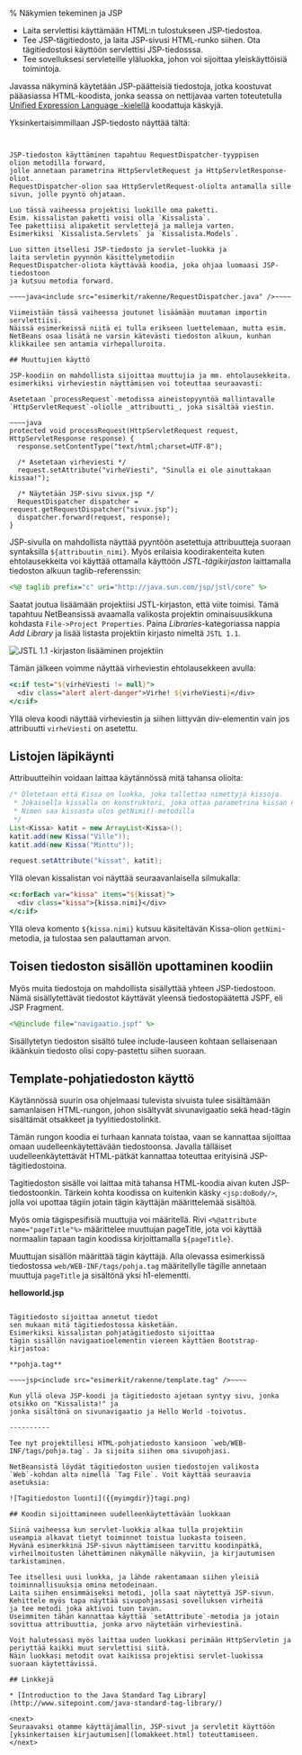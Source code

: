 % Näkymien tekeminen ja JSP
<!-- order: 2 -->
<!-- addHeaderNavigation -->

<summary>

* Laita servlettisi käyttämään HTML:n tulostukseen JSP-tiedostoa.
* Tee JSP-tägitiedosto, ja laita JSP-sivusi HTML-runko siihen. Ota tägitiedostosi käyttöön servlettisi JSP-tiedosssa.
* Tee sovelluksesi servleteille yläluokka, johon voi sijoittaa yleiskäyttöisiä toimintoja.

</summary>

Javassa näkyminä käytetään JSP-päätteisiä tiedostoja,
jotka koostuvat pääasiassa HTML-koodista, jonka seassa on 
nettijavaa varten toteutetulla 
[Unified Expression Language -kielellä](http://docs.oracle.com/javaee/5/tutorial/doc/bnahq.html) 
koodattuja käskyjä.

Yksinkertaisimmillaan JSP-tiedosto näyttää tältä:

~~~~jsp<include src="esimerkit/rakenne/index.jsp" />~~~~


JSP-tiedoston käyttäminen tapahtuu RequestDispatcher-tyyppisen 
olion metodilla forward, 
jolle annetaan parametrina HttpServletRequest ja HttpServletResponse-oliot. 
RequestDispatcher-olion saa HttpServletRequest-oliolta antamalla sille sivun, jolle pyyntö ohjataan.

Luo tässä vaiheessa projektisi luokille oma paketti.
Esim. kissalistan paketti voisi olla `Kissalista`.
Tee pakettiisi alipaketit servlettejä ja malleja varten. 
Esimerkiksi `Kissalista.Servlets` ja `Kissalista.Models`.

Luo sitten itsellesi JSP-tiedosto ja servlet-luokka ja 
laita servletin pyynnön käsittelymetodiin
RequestDispatcher-oliota käyttävää koodia, joka ohjaa luomaasi JSP-tiedostoon
ja kutsuu metodia forward.

~~~~java<include src="esimerkit/rakenne/RequestDispatcher.java" />~~~~

Viimeistään tässä vaiheessa joutunet lisäämään muutaman importin servlettiisi. 
Näissä esimerkeissä niitä ei tulla erikseen luettelemaan, mutta esim.
NetBeans osaa lisätä ne varsin kätevästi tiedoston alkuun, kunhan klikkailee sen antamia virhepalluroita.

## Muuttujien käyttö

JSP-koodiin on mahdollista sijoittaa muuttujia ja mm. ehtolausekkeita.
esimerkiksi virheviestin näyttämisen voi toteuttaa seuraavasti:

Asetetaan `processRequest`-metodissa aineistopyyntöä mallintavalle `HttpServletRequest`-oliolle _attribuutti_, joka sisältää viestin.

~~~~java
protected void processRequest(HttpServletRequest request, HttpServletResponse response) {
  response.setContentType("text/html;charset=UTF-8");
  
  /* Asetetaan virheviesti */
  request.setAttribute("virheViesti", "Sinulla ei ole ainuttakaan kissaa!");  

  /* Näytetään JSP-sivu sivux.jsp */
  RequestDispatcher dispatcher = request.getRequestDispatcher("sivux.jsp");
  dispatcher.forward(request, response);
}
~~~~

JSP-sivulla on mahdollista näyttää pyyntöön asetettuja
attribuutteja suoraan syntaksilla `${attribuutin_nimi}`.
Myös erilaisia koodirakenteita kuten ehtolausekkeita
voi käyttää ottamalla käyttöön _JSTL-tägikirjaston_
laittamalla tiedoston alkuun taglib-referenssin:

~~~~jsp
<%@ taglib prefix="c" uri="http://java.sun.com/jsp/jstl/core" %>
~~~~

Saatat joutua lisäämään projektiisi JSTL-kirjaston, että viite toimisi.
Tämä tapahtuu NetBeansissä avaamalla valikosta projektin ominaisuusikkuna kohdasta `File->Project Properties`.
Paina _Libraries_-kategoriassa nappia _Add Library_ ja lisää listasta projektiin kirjasto nimeltä `JSTL 1.1`.

![JSTL 1.1 -kirjaston lisääminen projektiin]({{myimgdir}}jstl.png)

Tämän jälkeen voimme näyttää virheviestin ehtolausekkeen avulla:

~~~~jsp
<c:if test="${virheViesti != null}">
  <div class="alert alert-danger">Virhe! ${virheViesti}</div>
</c:if>
~~~~

Yllä oleva koodi näyttää virheviestin ja siihen liittyvän div-elementin
vain jos attribuutti `virheViesti` on asetettu. 

## Listojen läpikäynti

Attribuutteihin voidaan laittaa käytännössä mitä tahansa olioita:

~~~~java
/* Oletetaan että Kissa on luokka, joka tallettaa nimettyjä kissoja.
 * Jokaisella kissalla on konstruktori, joka ottaa parametrina kissan nimen.
 * Nimen saa kissasta ulos getNimi()-metodilla
 */
List<Kissa> katit = new ArrayList<Kissa>();
katit.add(new Kissa("Ville"));
katit.add(new Kissa("Minttu"));

request.setAttribute("kissat", katit);  
~~~~

Yllä olevan kissalistan voi näyttää seuraavanlaisella silmukalla:

~~~~jsp
<c:forEach var="kissa" items="${kissat}">
  <div class="kissa">{kissa.nimi}</div>
</c:if>
~~~~

Yllä oleva komento `${kissa.nimi}` kutsuu käsiteltävän Kissa-olion
`getNimi`-metodia, ja tulostaa sen palauttaman arvon.

## Toisen tiedoston sisällön upottaminen koodiin

Myös muita tiedostoja on mahdollista sisällyttää
yhteen JSP-tiedostoon. 
Nämä sisällytettävät tiedostot käyttävät yleensä
tiedostopäätettä JSPF, eli JSP Fragment.

~~~jsp
<%@include file="navigaatio.jspf" %>
~~~

Sisällytetyn tiedoston sisältö tulee include-lauseen kohtaan
sellaisenaan ikäänkuin tiedosto olisi copy-pastettu siihen suoraan.

## Template-pohjatiedoston käyttö

Käytännössä suurin osa ohjelmaasi tulevista sivuista
tulee sisältämään samanlaisen HTML-rungon,
johon sisältyvät sivunavigaatio sekä 
head-tägin sisältämät otsakkeet ja tyylitiedostolinkit.

Tämän rungon koodia ei turhaan kannata toistaa, 
vaan se kannattaa sijoittaa omaan uudelleenkäytettävään tiedostoonsa.
Javalla tälläiset uudelleenkäytettävät HTML-pätkät
kannattaa toteuttaa erityisinä JSP-tägitiedostoina.

Tagitiedoston sisälle voi laittaa mitä tahansa HTML-koodia
aivan kuten JSP-tiedostoonkin. 
Tärkein kohta koodissa on kuitenkin käsky `<jsp:doBody/>`,
jolla voi upottaa tägiin jotain tägin käyttäjän määrittelemää sisältöä.

Myös omia tägispesifisiä muuttujia voi määritellä.
Rivi `<%@attribute name="pageTitle"%>` määrittelee muuttujan
pageTitle, jota voi käyttää normaaliin tapaan tagin koodissa
kirjoittamalla `${pageTitle}`. 

Muuttujan sisällön määrittää tägin käyttäjä.
Alla olevassa esimerkissä tiedostossa `web/WEB-INF/tags/pohja.tag`
määritellylle tägille 
annetaan muuttuja `pageTitle` 
ja sisältönä yksi h1-elementti.

**helloworld.jsp**

~~~~jsp<include src="esimerkit/rakenne/templated.jsp" />~~~~

Tägitiedosto sijoittaa annetut tiedot 
sen mukaan mitä tägitiedostossa käsketään.
Esimerkiksi kissalistan pohjatägitiedosto sijoittaa
tägin sisällön navigaatioelementin viereen käyttäen Bootstrap-kirjastoa:

**pohja.tag**

~~~~jsp<include src="esimerkit/rakenne/template.tag" />~~~~

Kun yllä oleva JSP-koodi ja tägitiedosto ajetaan syntyy sivu, jonka
otsikko on "Kissalista!" ja 
jonka sisältönä on sivunavigaatio ja Hello World -toivotus.

----------

Tee nyt projektillesi HTML-pohjatiedosto kansioon `web/WEB-INF/tags/pohja.tag`. Ja sijoita siihen oma sivupohjasi.

NetBeansistä löydät tägitiedoston uusien tiedostojen valikosta 
`Web`-kohdan alta nimellä `Tag File`. Voit käyttää seuraavia asetuksia:

![Tagitiedoston luonti]({{myimgdir}}tagi.png)

## Koodin sijoittamineen uudelleenkäytettävään luokkaan

Siinä vaiheessa kun servlet-luokkia alkaa tulla projektiin
useampia alkavat tietyt toiminnot toistua luokasta toiseen.
Hyvänä esimerkkinä JSP-sivun näyttämiseen tarvittu koodinpätkä,
virheilmoitusten lähettäminen näkymälle näkyviin, ja kirjautumisen tarkistaminen.

Tee itsellesi uusi luokka, ja lähde rakentamaan siihen yleisiä toiminnallisuuksia omina metodeinaan.
Laita siihen ensimmäiseksi metodi, jolla saat näytettyä JSP-sivun. 
Kehittele myös tapa näyttää sivupohjassasi sovelluksen virheitä
ja tee metodi joka aktivoi tuon tavan. 
Useimmiten tähän kannattaa käyttää `setAttribute`-metodia ja jotain sovittua attribuuttia, jonka arvo näytetään virheviestinä.

Voit halutessasi myös laittaa uuden luokkasi perimään HttpServletin ja periyttää kaikki muut servlettisi siitä.
Näin luokkasi metodit ovat kaikissa projektisi servlet-luokissa suoraan käytettävissä.

## Linkkejä

* [Introduction to the Java Standard Tag Library](http://www.sitepoint.com/java-standard-tag-library/)

<next>
Seuraavaksi otamme käyttäjämallin, JSP-sivut ja servletit käyttöön
[yksinkertaisen kirjautumisen](lomakkeet.html) toteuttamiseen.
</next>
